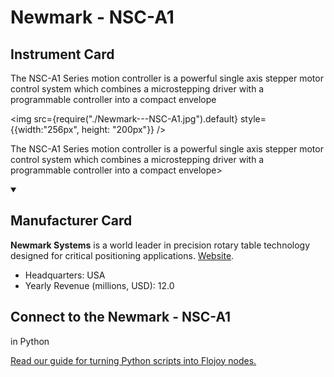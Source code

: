 
# Newmark - NSC-A1


## Instrument Card

<div className="flex">

<div>

The NSC-A1 Series motion controller is a powerful single axis stepper motor control system which combines a microstepping driver with a programmable controller into a compact envelope

</div>

<img src={require("./Newmark---NSC-A1.jpg").default} style={{width:"256px", height: "200px"}} />

</div>

The NSC-A1 Series motion controller is a powerful single axis stepper motor control system which combines a microstepping driver with a programmable controller into a compact envelope>

<details open>
<summary><h2>Manufacturer Card</h2></summary>

**Newmark Systems** is a world leader in precision rotary table technology designed for critical positioning applications. <a href="https://www.newmarksystems.com/">Website</a>.

<ul>
  <li>Headquarters: USA</li>
  <li>Yearly Revenue (millions, USD): 12.0</li>
</ul>
</details>

## Connect to the Newmark - NSC-A1
 in Python

[Read our guide for turning Python scripts into Flojoy nodes.](https://docs.flojoy.ai/custom-nodes/creating-custom-node/)


